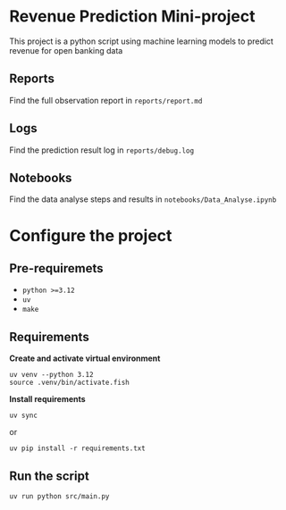 # Revenue Prediction Mini-project
This project is a python script using machine learning models to predict revenue for open banking data

## Reports
Find the full observation report in `reports/report.md`
## Logs
Find the prediction result log in `reports/debug.log`
## Notebooks
Find the data analyse steps and results in `notebooks/Data_Analyse.ipynb`

# Configure the project
## Pre-requiremets
- `python >=3.12`
- `uv`
- `make`

## Requirements
**Create and activate virtual environment**
```
uv venv --python 3.12
source .venv/bin/activate.fish
```

**Install requirements**

```
uv sync
```
or
```
uv pip install -r requirements.txt
```
## Run the script
```
uv run python src/main.py
```
